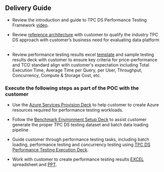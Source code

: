 ## Delivery Guide

- Review the introduction and guide to TPC DS Performance Testing Framework [video](https://microsoft.sharepoint.com/:f:/t/CSUDataAICommunityIPLibrary/ElRIcmYFDKJEhfswzi6Lw14BDt4eaxLf_rCtp1I3Wsa0jA?e=T823xg).

- Review [reference architecture](https://microsoft.sharepoint.com/:b:/t/CSUDataAICommunityIPLibrary/EVqZJVt3cKlLqT8AkbS_cEUB7IELKD836YkrGy6b6SKMYA?e=YLlrCy) with customer to qualify the industry TPC DS approach with customer’s business need for evaluating data platform .

- Review performance testing results excel [template](https://microsoft.sharepoint.com/:x:/t/CSUDataAICommunityIPLibrary/ES9gx8xPv0RDhi7KalZwTl8BAlCSNP90WKq-rdjMiDNpkw?e=FUJngv) and sample testing results deck with customer to ensure key criteria for price-performance and TCO standard align with customer's expectation including Total Execution Time, Average Time per Query, per User, Throughput, Concurrency, Compute & Storage Cost, etc. 

### Execute the following steps as part of the POC with the customer


- Use the [Azure Services Provision Deck](https://microsoft.sharepoint.com/:p:/t/CSUDataAICommunityIPLibrary/ERyCAkKCH-hGjpgU7OWBss0BdZO02FJSXk79SWCB_35Gfg?e=lCmTU6) to help customer to create Azure resources required for performance testing workloads.

- Follow the [Benchmark Environment Setup Deck](https://microsoft.sharepoint.com/:p:/t/CSUDataAICommunityIPLibrary/EXkHbOTV6MVAlHppIXZj2EsBguN1LPuQyz40f8GSc2Rm6g?e=SNSaqh) to assist customer generate the proper TPC DS testing dataset and batch data loading pipeline

- Guide customer through performance testing tasks, including batch loading, performance testing and concurrency testing using [TPC DS Performance Testing Execution Deck](https://microsoft.sharepoint.com/:p:/t/CSUDataAICommunityIPLibrary/EX4ATWqlE-NAp6XNHvqiwIIB7a6xGpT-nRNqrZpSquh9hQ?e=XURISv).

- Work with customer to create performance testing results [EXCEL](https://microsoft.sharepoint.com/:p:/t/CSUDataAICommunityIPLibrary/ER6LE9g7QUxMsJ11XBzeRfMBi825EjlPrPrmS5YreU1RFQ?e=ggPQcf) spreadsheet and [PPT](https://microsoft.sharepoint.com/:p:/t/CSUDataAICommunityIPLibrary/EQNkr-IjO4dLiKpn10lemEAB8IhcAUAw2_RHNl1reNNu2g?e=KQfcQv). 
